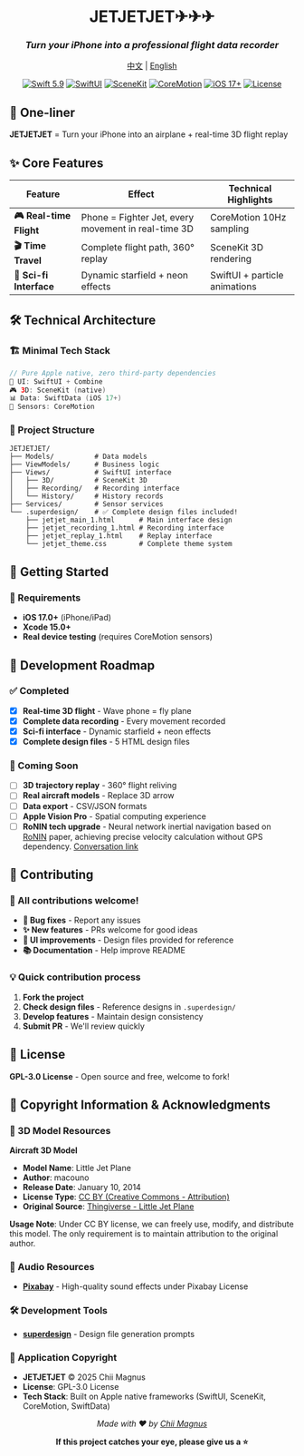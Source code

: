 <div align="center">

# JETJETJET✈︎✈︎✈︎

### *Turn your iPhone into a professional flight data recorder*

[中文](README.md) | [English](README_EN.md)

[![Swift 5.9](https://img.shields.io/badge/Swift-5.9-orange.svg)](https://swift.org) [![SwiftUI](https://img.shields.io/badge/SwiftUI-5-green.svg)](https://developer.apple.com/swiftui)
[![SceneKit](https://img.shields.io/badge/3D-SceneKit-purple.svg)](https://developer.apple.com/scenekit) [![CoreMotion](https://img.shields.io/badge/Sensors-CoreMotion-red.svg)](https://developer.apple.com/coremotion)
[![iOS 17+](https://img.shields.io/badge/iOS-17+-blue.svg)](https://developer.apple.com/ios) [![License](https://img.shields.io/badge/License-GPL--3.0-yellow.svg)](./LICENSE)

</div>

## 🎯 One-liner

**JETJETJET** = Turn your iPhone into an airplane + real-time 3D flight replay

## ✨ Core Features

| Feature | Effect | Technical Highlights |
|---------|--------|---------------------|
| **🎮 Real-time Flight** | Phone = Fighter Jet, every movement in real-time 3D | CoreMotion 10Hz sampling |
| **🎬 Time Travel** | Complete flight path, 360° replay | SceneKit 3D rendering |
| **🌌 Sci-fi Interface** | Dynamic starfield + neon effects | SwiftUI + particle animations |

## 🛠️ Technical Architecture

### 🏗️ Minimal Tech Stack
```swift
// Pure Apple native, zero third-party dependencies
📱 UI: SwiftUI + Combine
🎮 3D: SceneKit (native)
📊 Data: SwiftData (iOS 17+)
🎯 Sensors: CoreMotion
```

### 📁 Project Structure
```
JETJETJET/
├── Models/          # Data models
├── ViewModels/      # Business logic
├── Views/           # SwiftUI interface
│   ├── 3D/          # SceneKit 3D
│   ├── Recording/   # Recording interface
│   └── History/     # History records
├── Services/        # Sensor services
└── .superdesign/    # ✅ Complete design files included!
    ├── jetjet_main_1.html      # Main interface design
    ├── jetjet_recording_1.html # Recording interface
    ├── jetjet_replay_1.html    # Replay interface
    └── jetjet_theme.css        # Complete theme system
```

## 🚀 Getting Started

### 📱 Requirements
- **iOS 17.0+** (iPhone/iPad)
- **Xcode 15.0+**
- **Real device testing** (requires CoreMotion sensors)

## 🎯 Development Roadmap

### ✅ Completed
- [x] **Real-time 3D flight** - Wave phone = fly plane
- [x] **Complete data recording** - Every movement recorded
- [x] **Sci-fi interface** - Dynamic starfield + neon effects
- [x] **Complete design files** - 5 HTML design files

### 🚧 Coming Soon
- [ ] **3D trajectory replay** - 360° flight reliving
- [ ] **Real aircraft models** - Replace 3D arrow
- [ ] **Data export** - CSV/JSON formats
- [ ] **Apple Vision Pro** - Spatial computing experience
- [ ] **RoNIN tech upgrade** - Neural network inertial navigation based on [RoNIN](https://ronin.cs.sfu.ca/) paper, achieving precise velocity calculation without GPS dependency. [Conversation link](https://chat.z.ai/s/c8855f52-7457-4160-90ec-1652376e4998)

## 🤝 Contributing

### 🎯 All contributions welcome!
- **🐛 Bug fixes** - Report any issues
- **✨ New features** - PRs welcome for good ideas
- **🎨 UI improvements** - Design files provided for reference
- **📚 Documentation** - Help improve README

### 💡 Quick contribution process
1. **Fork the project**
2. **Check design files** - Reference designs in `.superdesign/`
3. **Develop features** - Maintain design consistency
4. **Submit PR** - We'll review quickly

## 📄 License

**GPL-3.0 License** - Open source and free, welcome to fork!

## 📄 Copyright Information & Acknowledgments

### 🎨 3D Model Resources

**Aircraft 3D Model**
- **Model Name**: Little Jet Plane
- **Author**: macouno
- **Release Date**: January 10, 2014
- **License Type**: [CC BY (Creative Commons - Attribution)](https://creativecommons.org/licenses/by/4.0/)
- **Original Source**: [Thingiverse - Little Jet Plane](https://www.thingiverse.com/thing:222309)

**Usage Note**: Under CC BY license, we can freely use, modify, and distribute this model. The only requirement is to maintain attribution to the original author.

### 🎵 Audio Resources

- **[Pixabay](https://pixabay.com/)** - High-quality sound effects under Pixabay License

### 🛠️ Development Tools

- **[superdesign](https://github.com/superdesigndev/superdesign)** - Design file generation prompts

### 📱 Application Copyright

- **JETJETJET** © 2025 Chii Magnus
- **License**: GPL-3.0 License
- **Tech Stack**: Built on Apple native frameworks (SwiftUI, SceneKit, CoreMotion, SwiftData)

<div align="center">

*Made with ❤️ by [Chii Magnus](https://github.com/chiimagnus)*

**If this project catches your eye, please give us a ⭐️**

</div>
